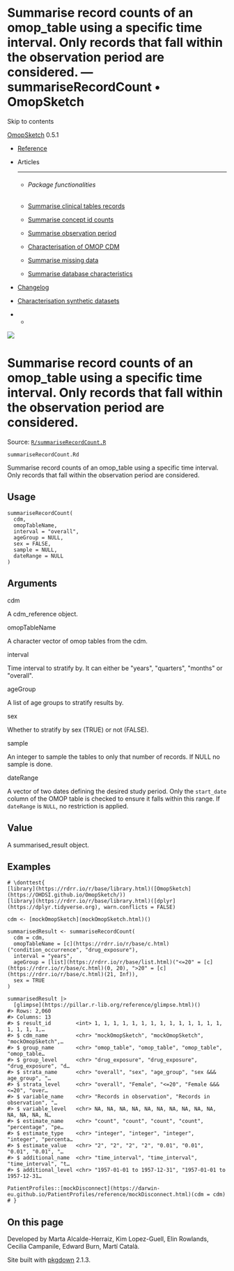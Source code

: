 # Summarise record counts of an omop_table using a specific time interval. Only records that fall within the observation period are considered. — summariseRecordCount • OmopSketch

Skip to contents

[OmopSketch](../index.html) 0.5.1

  * [Reference](../reference/index.html)
  * Articles
    * * * *

    * ###### Package functionalities

    * [Summarise clinical tables records](../articles/summarise_clinical_tables_records.html)
    * [Summarise concept id counts](../articles/summarise_concept_id_counts.html)
    * [Summarise observation period](../articles/summarise_observation_period.html)
    * [Characterisation of OMOP CDM](../articles/characterisation.html)
    * [Summarise missing data](../articles/missing_data.html)
    * [Summarise database characteristics](../articles/database_characteristics.html)
  * [Changelog](../news/index.html)
  * [Characterisation synthetic datasets](https://dpa-pde-oxford.shinyapps.io/OmopSketchCharacterisation/)


  *   * [](https://github.com/OHDSI/OmopSketch/)



![](../logo.png)

# Summarise record counts of an omop_table using a specific time interval. Only records that fall within the observation period are considered.

Source: [`R/summariseRecordCount.R`](https://github.com/OHDSI/OmopSketch/blob/main/R/summariseRecordCount.R)

`summariseRecordCount.Rd`

Summarise record counts of an omop_table using a specific time interval. Only records that fall within the observation period are considered.

## Usage
    
    
    summariseRecordCount(
      cdm,
      omopTableName,
      interval = "overall",
      ageGroup = NULL,
      sex = FALSE,
      sample = NULL,
      dateRange = NULL
    )

## Arguments

cdm
    

A cdm_reference object.

omopTableName
    

A character vector of omop tables from the cdm.

interval
    

Time interval to stratify by. It can either be "years", "quarters", "months" or "overall".

ageGroup
    

A list of age groups to stratify results by.

sex
    

Whether to stratify by sex (TRUE) or not (FALSE).

sample
    

An integer to sample the tables to only that number of records. If NULL no sample is done.

dateRange
    

A vector of two dates defining the desired study period. Only the `start_date` column of the OMOP table is checked to ensure it falls within this range. If `dateRange` is `NULL`, no restriction is applied.

## Value

A summarised_result object.

## Examples
    
    
    # \donttest{
    [library](https://rdrr.io/r/base/library.html)([OmopSketch](https://OHDSI.github.io/OmopSketch/))
    [library](https://rdrr.io/r/base/library.html)([dplyr](https://dplyr.tidyverse.org), warn.conflicts = FALSE)
    
    cdm <- [mockOmopSketch](mockOmopSketch.html)()
    
    summarisedResult <- summariseRecordCount(
      cdm = cdm,
      omopTableName = [c](https://rdrr.io/r/base/c.html)("condition_occurrence", "drug_exposure"),
      interval = "years",
      ageGroup = [list](https://rdrr.io/r/base/list.html)("<=20" = [c](https://rdrr.io/r/base/c.html)(0, 20), ">20" = [c](https://rdrr.io/r/base/c.html)(21, Inf)),
      sex = TRUE
    )
    
    summarisedResult |>
      [glimpse](https://pillar.r-lib.org/reference/glimpse.html)()
    #> Rows: 2,060
    #> Columns: 13
    #> $ result_id        <int> 1, 1, 1, 1, 1, 1, 1, 1, 1, 1, 1, 1, 1, 1, 1, 1, 1, 1,…
    #> $ cdm_name         <chr> "mockOmopSketch", "mockOmopSketch", "mockOmopSketch",…
    #> $ group_name       <chr> "omop_table", "omop_table", "omop_table", "omop_table…
    #> $ group_level      <chr> "drug_exposure", "drug_exposure", "drug_exposure", "d…
    #> $ strata_name      <chr> "overall", "sex", "age_group", "sex &&& age_group", "…
    #> $ strata_level     <chr> "overall", "Female", "<=20", "Female &&& <=20", "over…
    #> $ variable_name    <chr> "Records in observation", "Records in observation", "…
    #> $ variable_level   <chr> NA, NA, NA, NA, NA, NA, NA, NA, NA, NA, NA, NA, NA, N…
    #> $ estimate_name    <chr> "count", "count", "count", "count", "percentage", "pe…
    #> $ estimate_type    <chr> "integer", "integer", "integer", "integer", "percenta…
    #> $ estimate_value   <chr> "2", "2", "2", "2", "0.01", "0.01", "0.01", "0.01", "…
    #> $ additional_name  <chr> "time_interval", "time_interval", "time_interval", "t…
    #> $ additional_level <chr> "1957-01-01 to 1957-12-31", "1957-01-01 to 1957-12-31…
    
    PatientProfiles::[mockDisconnect](https://darwin-eu.github.io/PatientProfiles/reference/mockDisconnect.html)(cdm = cdm)
    # }
    

## On this page

Developed by Marta Alcalde-Herraiz, Kim Lopez-Guell, Elin Rowlands, Cecilia Campanile, Edward Burn, Martí Català.

Site built with [pkgdown](https://pkgdown.r-lib.org/) 2.1.3.
